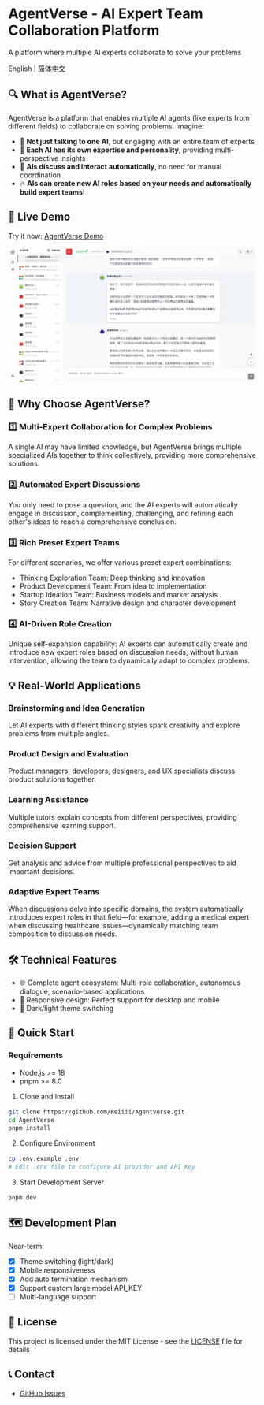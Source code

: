 # AgentVerse - AI Expert Team Collaboration Platform

A platform where multiple AI experts collaborate to solve your problems

English | [简体中文](./README.md)

## 🔍 What is AgentVerse?

AgentVerse is a platform that enables multiple AI agents (like experts from different fields) to collaborate on solving problems. Imagine:

- 💬 **Not just talking to one AI**, but engaging with an entire team of experts
- 🧠 **Each AI has its own expertise and personality**, providing multi-perspective insights
- 🔄 **AIs discuss and interact automatically**, no need for manual coordination
- 🔥 **AIs can create new AI roles based on your needs and automatically build expert teams**!

## 🚀 Live Demo

Try it now: [AgentVerse Demo](https://agent.dimstack.com)

![Demo Screenshot](./screenshots/demo2.jpeg)

## 🌟 Why Choose AgentVerse?

### 1️⃣ Multi-Expert Collaboration for Complex Problems
A single AI may have limited knowledge, but AgentVerse brings multiple specialized AIs together to think collectively, providing more comprehensive solutions.

### 2️⃣ Automated Expert Discussions
You only need to pose a question, and the AI experts will automatically engage in discussion, complementing, challenging, and refining each other's ideas to reach a comprehensive conclusion.

### 3️⃣ Rich Preset Expert Teams
For different scenarios, we offer various preset expert combinations:
- Thinking Exploration Team: Deep thinking and innovation
- Product Development Team: From idea to implementation
- Startup Ideation Team: Business models and market analysis
- Story Creation Team: Narrative design and character development

### 4️⃣ AI-Driven Role Creation
Unique self-expansion capability: AI experts can automatically create and introduce new expert roles based on discussion needs, without human intervention, allowing the team to dynamically adapt to complex problems.

## 💡 Real-World Applications

### Brainstorming and Idea Generation
Let AI experts with different thinking styles spark creativity and explore problems from multiple angles.

### Product Design and Evaluation
Product managers, developers, designers, and UX specialists discuss product solutions together.

### Learning Assistance
Multiple tutors explain concepts from different perspectives, providing comprehensive learning support.

### Decision Support
Get analysis and advice from multiple professional perspectives to aid important decisions.

### Adaptive Expert Teams
When discussions delve into specific domains, the system automatically introduces expert roles in that field—for example, adding a medical expert when discussing healthcare issues—dynamically matching team composition to discussion needs.

## 🛠️ Technical Features

- 🌐 Complete agent ecosystem: Multi-role collaboration, autonomous dialogue, scenario-based applications
- 📱 Responsive design: Perfect support for desktop and mobile
- 🎨 Dark/light theme switching

## 🚀 Quick Start

### Requirements
- Node.js >= 18
- pnpm >= 8.0

1. Clone and Install
```bash
git clone https://github.com/Peiiii/AgentVerse.git
cd AgentVerse
pnpm install
```

2. Configure Environment
```bash
cp .env.example .env
# Edit .env file to configure AI provider and API Key
```

3. Start Development Server
```bash
pnpm dev
```

## 🗺️ Development Plan

Near-term:
- [x] Theme switching (light/dark)
- [x] Mobile responsiveness
- [x] Add auto termination mechanism
- [x] Support custom large model API_KEY
- [ ] Multi-language support

## 📄 License

This project is licensed under the MIT License - see the [LICENSE](LICENSE) file for details

## 📞 Contact

- [GitHub Issues](https://github.com/Peiiii/AgentVerse/issues) 